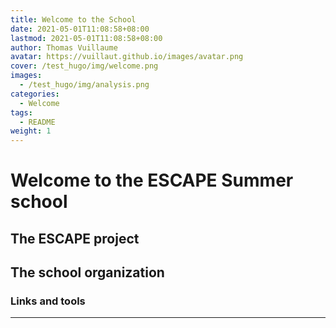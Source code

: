 ```yaml
---
title: Welcome to the School
date: 2021-05-01T11:08:58+08:00
lastmod: 2021-05-01T11:08:58+08:00
author: Thomas Vuillaume
avatar: https://vuillaut.github.io/images/avatar.png
cover: /test_hugo/img/welcome.png
images:
  - /test_hugo/img/analysis.png
categories:
  - Welcome
tags:
  - README
weight: 1
---
```




# Welcome to the ESCAPE Summer school

## The ESCAPE project

## The school organization

### Links and tools


---
